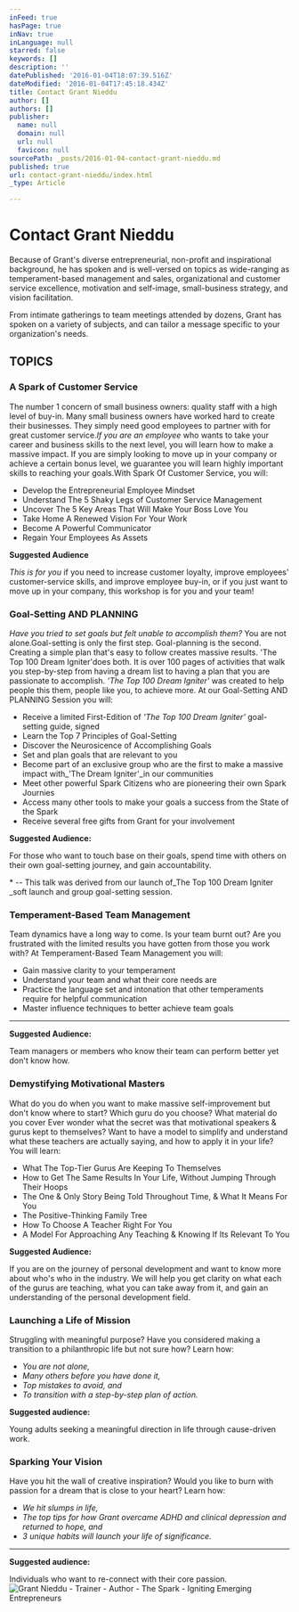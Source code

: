```yaml
---
inFeed: true
hasPage: true
inNav: true
inLanguage: null
starred: false
keywords: []
description: ''
datePublished: '2016-01-04T18:07:39.516Z'
dateModified: '2016-01-04T17:45:18.434Z'
title: Contact Grant Nieddu
author: []
authors: []
publisher:
  name: null
  domain: null
  url: null
  favicon: null
sourcePath: _posts/2016-01-04-contact-grant-nieddu.md
published: true
url: contact-grant-nieddu/index.html
_type: Article

---
```

# 

# 

# Contact Grant Nieddu

Because of Grant's diverse entrepreneurial, non-profit and inspirational background, he has spoken and is well-versed on topics as wide-ranging as temperament-based management and sales, organizational and customer service excellence, motivation and self-image, small-business strategy, and vision facilitation.

From intimate gatherings to team meetings attended by dozens, Grant has spoken on a variety of subjects, and can tailor a message specific to your organization's needs.

## TOPICS

### A Spark of Customer Service

The number 1 concern of small business owners: quality staff with a high level of buy-in. Many small business owners have worked hard to create their businesses. They simply need good employees to partner with for great customer service._If you are an employee_ who wants to take your career and business skills to the next level, you will learn how to make a massive impact. If you are simply looking to move up in your company or achieve a certain bonus level, we guarantee you will learn highly important skills to reaching your goals.With Spark Of Customer Service, you will:

* Develop the Entrepreneurial Employee Mindset
* Understand The 5 Shaky Legs of Customer Service Management
* Uncover The 5 Key Areas That Will Make Your Boss Love You
* Take Home A Renewed Vision For Your Work
* Become A Powerful Communicator
* Regain Your Employees As Assets

**Suggested Audience**

_This is for you_ if you need to increase customer loyalty, improve employees' customer-service skills, and improve employee buy-in, or if you just want to move up in your company, this workshop is for you and your team!

### Goal-Setting AND PLANNING

_Have you tried to set goals but felt unable to accomplish them?_ You are not alone.Goal-setting is only the first step. Goal-planning is the second. Creating a simple plan that's easy to follow creates massive results. 'The Top 100 Dream Igniter'does both. It is over 100 pages of activities that walk you step-by-step from having a dream list to having a plan that you are passionate to accomplish. _'The Top 100 Dream Igniter'_ was created to help people this them, people like you, to achieve more. At our Goal-Setting AND PLANNING Session you will:

* Receive a limited First-Edition of _'The Top 100 Dream Igniter'_ goal-setting guide, signed
* Learn the Top 7 Principles of Goal-Setting
* Discover the Neurosicence of Accomplishing Goals
* Set and plan goals that are relevant to you
* Become part of an exclusive group who are the first to make a massive impact with_'The Dream Igniter'_in our communities
* Meet other powerful Spark Citizens who are pioneering their own Spark Journies
* Access many other tools to make your goals a success from the State of the Spark
* Receive several free gifts from Grant for your involvement

**Suggested Audience:**

For those who want to touch base on their goals, spend time with others on their own goal-setting journey, and gain accountability.

\* -- This talk was derived from our launch of_The Top 100 Dream Igniter _soft launch and group goal-setting session.

### Temperament-Based Team Management

Team dynamics have a long way to come. Is your team burnt out? Are you frustrated with the limited results you have gotten from those you work with? At Temperament-Based Team Management you will:

* Gain massive clarity to your temperament
* Understand your team and what their core needs are
* Practice the language set and intonation that other temperaments require for helpful communication
* Master influence techniques to better achieve team goals

****

**Suggested Audience:**

Team managers or members who know their team can perform better yet don't know how.

### Demystifying Motivational Masters

What do you do when you want to make massive self-improvement but don't know where to start? Which guru do you choose? What material do you cover Ever wonder what the secret was that motivational speakers & gurus kept to themselves? Want to have a model to simplify and understand what these teachers are actually saying, and how to apply it in your life? You will learn:

* What The Top-Tier Gurus Are Keeping To Themselves
* How to Get The Same Results In Your Life, Without Jumping Through Their Hoops
* The One & Only Story Being Told Throughout Time, & What It Means For You
* The Positive-Thinking Family Tree
* How To Choose A Teacher Right For You
* A Model For Approaching Any Teaching & Knowing If Its Relevant To You

**Suggested Audience:**

If you are on the journey of personal development and want to know more about who's who in the industry. We will help you get clarity on what each of the gurus are teaching, what you can take away from it, and gain an understanding of the personal development field.

### Launching a Life of Mission

Struggling with meaningful purpose? Have you considered making a transition to a philanthropic life but not sure how? Learn how:

* _You are not alone,_
* _Many others before you have done it,_
* _Top mistakes to avoid, and_
* _To transition with a step-by-step plan of action._

**Suggested audience:**

Young adults seeking a meaningful direction in life through cause-driven work.

### Sparking Your Vision

Have you hit the wall of creative inspiration? Would you like to burn with passion for a dream that is close to your heart? Learn how:

* _We hit slumps in life,_
* _The top tips for how Grant overcame ADHD and clinical depression and returned to hope, and_
* _3 unique habits will launch your life of significance._

****

**Suggested audience:**

Individuals who want to re-connect with their core passion.
![Grant Nieddu - Trainer - Author - The Spark - Igniting Emerging Entrepreneurs](https://the-grid-user-content.s3-us-west-2.amazonaws.com/56a6cc7d-60f9-4e7f-9602-78062c4b6be7.jpg)